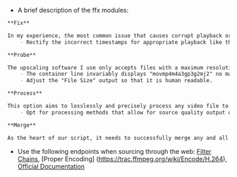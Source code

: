 - A brief description of the ffx modules:

```markdown
**Fix**

In my experience, the most common issue that causes corrupt playback or broken renderings is incorrect timestamps. If you know of a superior method to resolve please explain and propose your ideas. This is the only method I could fathom due to limited knowledge:
    - Rectify the incorrect timestamps for appropriate playback like this: "Non-monotonic DTS; previous: 203586, current: 127672; changing to 203587. This may result in incorrect timestamps in the output file".

**Probe**

The upscaling software I use only accepts files with a maximum resolution of 1080p. The purpose of the `probe` operation is to quickly parse relavent info so I can determine which files need to be downscaled with the `process` option. Help me continue to enhance and refine this option by addressing the following issues:
    - The container line invariably displays "movmp4m4a3gp3g2mj2" no matter the selected file. Correct this.
    - Adjust the "File Size" output so that it is human readable.

**Process**

This option aims to losslessly and precisely process any video file to a max of 1080p. The core tenants of such a function should:
    - Opt for processing methods that allow for source quality output or as close to it as possible such as direct copy where applicable.

**Merge**

As the heart of our script, it needs to successfully merge any and all selected video files of varying parameters and values into a single file that is appropriate for flawless playback in any media player. It should opt for merging methods that allow for source-quality renders or as close to it as possible via direct copy when applicable.  
```

- Use the following endpoints when sourcing through the web: [Filter Chains](https://alfg.dev/ffmpeg-commander/?video.preset=slow&video.pass=crf&video.bitrate=10M&video.frame_rate=60&video.faststart=true&video.size=1920&video.scaling=spline&audio.codec=none&filters.denoise=heavy), [Proper Encoding] (https://trac.ffmpeg.org/wiki/Encode/H.264), [Official Documentation](https://ffmpeg.org/documentation.html)
